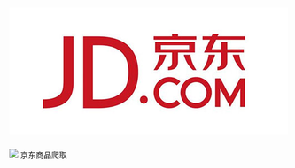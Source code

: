 # ![enter image description here](logo.jpg)
![](https://img.shields.io/badge/Python-3.6.3-green.svg)
京东商品爬取
